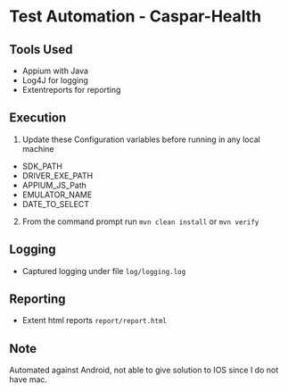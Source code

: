 # Test Automation - Caspar-Health

## Tools Used

* Appium with Java
* Log4J for logging
* Extentreports for reporting

## Execution

1. Update these Configuration variables before running in any local machine

  * SDK_PATH
  * DRIVER_EXE_PATH
  * APPIUM_JS_Path
  * EMULATOR_NAME
  * DATE_TO_SELECT
    
2. From the command prompt run `mvn clean install` or `mvn verify`

## Logging

* Captured logging under file `log/logging.log`

## Reporting

* Extent html reports `report/report.html`

## Note

Automated against Android, not able to give solution to IOS since I do not have mac.  
